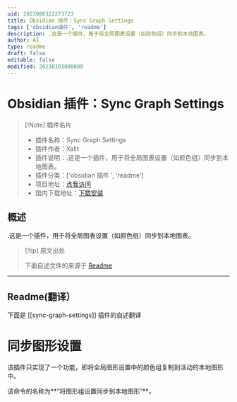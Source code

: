 ```yaml
---
uid: 2023080322273723
title: Obsidian 插件：Sync Graph Settings
tags: ['obsidian插件', 'readme']
description: .这是一个插件，用于将全局图表设置（如颜色组）同步到本地图表。
author: AI
type: readme
draft: false
editable: false
modified: 20230101000000
---
```


# Obsidian 插件：Sync Graph Settings

> [!Note] 插件名片
> - 插件名称：Sync Graph Settings
> - 插件作者：Xallt
> - 插件说明：.这是一个插件，用于将全局图表设置（如颜色组）同步到本地图表。
> - 插件分类：['obsidian 插件 ', 'readme']
> - 项目地址：[点我访问](https://github.com/Xallt/sync-graph-settings)
> - 国内下载地址：[下载安装](https://pkmer.cn/products/plugin/pluginMarket/?sync-graph-settings)

## 概述

.这是一个插件，用于将全局图表设置（如颜色组）同步到本地图表。

> [!tip] 原文出处
>
>下面自述文件的来源于 [Readme](https://ghproxy.net/https://raw.githubusercontent.com/Xallt/sync-graph-settings/master/README.md)
>

---

## Readme(翻译）

下面是 [[sync-graph-settings]] 插件的自述翻译

# 同步图形设置

该插件只实现了一个功能，即将全局图形设置中的颜色组复制到活动的本地图形中。

该命令的名称为**“将图形组设置同步到本地图形”**。
